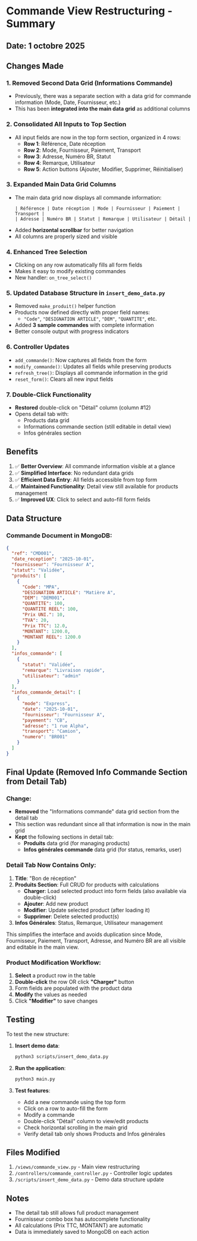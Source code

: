 # Commande View Restructuring - Summary

## Date: 1 octobre 2025

## Changes Made

### 1. **Removed Second Data Grid (Informations Commande)**
   - Previously, there was a separate section with a data grid for commande information (Mode, Date, Fournisseur, etc.)
   - This has been **integrated into the main data grid** as additional columns

### 2. **Consolidated All Inputs to Top Section**
   - All input fields are now in the top form section, organized in 4 rows:
     - **Row 1**: Référence, Date réception
     - **Row 2**: Mode, Fournisseur, Paiement, Transport
     - **Row 3**: Adresse, Numéro BR, Statut
     - **Row 4**: Remarque, Utilisateur
     - **Row 5**: Action buttons (Ajouter, Modifier, Supprimer, Réinitialiser)

### 3. **Expanded Main Data Grid Columns**
   - The main data grid now displays all commande information:
     ```
     | Référence | Date réception | Mode | Fournisseur | Paiement | Transport | 
     | Adresse | Numéro BR | Statut | Remarque | Utilisateur | Détail |
     ```
   - Added **horizontal scrollbar** for better navigation
   - All columns are properly sized and visible

### 4. **Enhanced Tree Selection**
   - Clicking on any row automatically fills all form fields
   - Makes it easy to modify existing commandes
   - New handler: `on_tree_select()`

### 5. **Updated Database Structure in `insert_demo_data.py`**
   - Removed `make_produit()` helper function
   - Products now defined directly with proper field names:
     - `"Code"`, `"DESIGNATION ARTICLE"`, `"DEM"`, `"QUANTITE"`, etc.
   - Added **3 sample commandes** with complete information
   - Better console output with progress indicators

### 6. **Controller Updates**
   - `add_commande()`: Now captures all fields from the form
   - `modify_commande()`: Updates all fields while preserving products
   - `refresh_tree()`: Displays all commande information in the grid
   - `reset_form()`: Clears all new input fields

### 7. **Double-Click Functionality**
   - **Restored** double-click on "Détail" column (column #12)
   - Opens detail tab with:
     - Products data grid
     - Informations commande section (still editable in detail view)
     - Infos générales section

## Benefits

1. ✅ **Better Overview**: All commande information visible at a glance
2. ✅ **Simplified Interface**: No redundant data grids
3. ✅ **Efficient Data Entry**: All fields accessible from top form
4. ✅ **Maintained Functionality**: Detail view still available for products management
5. ✅ **Improved UX**: Click to select and auto-fill form fields

## Data Structure

### Commande Document in MongoDB:
```json
{
  "ref": "CMD001",
  "date_reception": "2025-10-01",
  "fournisseur": "Fournisseur A",
  "statut": "Validée",
  "produits": [
    {
      "Code": "MPA",
      "DESIGNATION ARTICLE": "Matière A",
      "DEM": "DEM001",
      "QUANTITE": 100,
      "QUANTITE REEL": 100,
      "Prix UNI.": 10,
      "TVA": 20,
      "Prix TTC": 12.0,
      "MONTANT": 1200.0,
      "MONTANT REEL": 1200.0
    }
  ],
  "infos_commande": [
    {
      "statut": "Validée",
      "remarque": "Livraison rapide",
      "utilisateur": "admin"
    }
  ],
  "infos_commande_detail": [
    {
      "mode": "Express",
      "date": "2025-10-01",
      "fournisseur": "Fournisseur A",
      "payement": "CB",
      "adresse": "1 rue Alpha",
      "transport": "Camion",
      "numero": "BR001"
    }
  ]
}
```

## Final Update (Removed Info Commande Section from Detail Tab)

### Change:
- **Removed** the "Informations commande" data grid section from the detail tab
- This section was redundant since all that information is now in the main grid
- **Kept** the following sections in detail tab:
  - **Produits** data grid (for managing products)
  - **Infos générales commande** data grid (for status, remarks, user)

### Detail Tab Now Contains Only:
1. **Title**: "Bon de réception"
2. **Produits Section**: Full CRUD for products with calculations
   - **Charger**: Load selected product into form fields (also available via double-click)
   - **Ajouter**: Add new product
   - **Modifier**: Update selected product (after loading it)
   - **Supprimer**: Delete selected product(s)
3. **Infos Générales**: Status, Remarque, Utilisateur management

This simplifies the interface and avoids duplication since Mode, Fournisseur, Paiement, Transport, Adresse, and Numéro BR are all visible and editable in the main view.

### Product Modification Workflow:
1. **Select** a product row in the table
2. **Double-click** the row OR click **"Charger"** button
3. Form fields are populated with the product data
4. **Modify** the values as needed
5. Click **"Modifier"** to save changes

## Testing

To test the new structure:

1. **Insert demo data**:
   ```bash
   python3 scripts/insert_demo_data.py
   ```

2. **Run the application**:
   ```bash
   python3 main.py
   ```

3. **Test features**:
   - Add a new commande using the top form
   - Click on a row to auto-fill the form
   - Modify a commande
   - Double-click "Détail" column to view/edit products
   - Check horizontal scrolling in the main grid
   - Verify detail tab only shows Products and Infos générales

## Files Modified

1. `/views/commande_view.py` - Main view restructuring
2. `/controllers/commande_controller.py` - Controller logic updates
3. `/scripts/insert_demo_data.py` - Demo data structure update

## Notes

- The detail tab still allows full product management
- Fournisseur combo box has autocomplete functionality
- All calculations (Prix TTC, MONTANT) are automatic
- Data is immediately saved to MongoDB on each action
